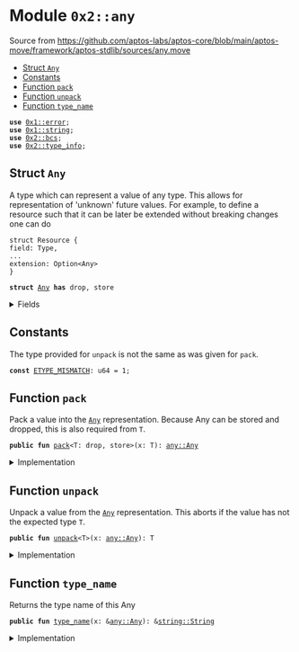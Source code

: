 
<a name="0x2_any"></a>

# Module `0x2::any`

Source from https://github.com/aptos-labs/aptos-core/blob/main/aptos-move/framework/aptos-stdlib/sources/any.move


-  [Struct `Any`](#0x2_any_Any)
-  [Constants](#@Constants_0)
-  [Function `pack`](#0x2_any_pack)
-  [Function `unpack`](#0x2_any_unpack)
-  [Function `type_name`](#0x2_any_type_name)


<pre><code><b>use</b> <a href="">0x1::error</a>;
<b>use</b> <a href="">0x1::string</a>;
<b>use</b> <a href="bcs.md#0x2_bcs">0x2::bcs</a>;
<b>use</b> <a href="type_info.md#0x2_type_info">0x2::type_info</a>;
</code></pre>



<a name="0x2_any_Any"></a>

## Struct `Any`

A type which can represent a value of any type. This allows for representation of 'unknown' future
values. For example, to define a resource such that it can be later be extended without breaking
changes one can do

```move
struct Resource {
field: Type,
...
extension: Option<Any>
}
```


<pre><code><b>struct</b> <a href="any.md#0x2_any_Any">Any</a> <b>has</b> drop, store
</code></pre>



<details>
<summary>Fields</summary>


<dl>
<dt>
<code><a href="">type_name</a>: <a href="_String">string::String</a></code>
</dt>
<dd>

</dd>
<dt>
<code>data: <a href="">vector</a>&lt;u8&gt;</code>
</dt>
<dd>

</dd>
</dl>


</details>

<a name="@Constants_0"></a>

## Constants


<a name="0x2_any_ETYPE_MISMATCH"></a>

The type provided for <code>unpack</code> is not the same as was given for <code>pack</code>.


<pre><code><b>const</b> <a href="any.md#0x2_any_ETYPE_MISMATCH">ETYPE_MISMATCH</a>: u64 = 1;
</code></pre>



<a name="0x2_any_pack"></a>

## Function `pack`

Pack a value into the <code><a href="any.md#0x2_any_Any">Any</a></code> representation. Because Any can be stored and dropped, this is
also required from <code>T</code>.


<pre><code><b>public</b> <b>fun</b> <a href="any.md#0x2_any_pack">pack</a>&lt;T: drop, store&gt;(x: T): <a href="any.md#0x2_any_Any">any::Any</a>
</code></pre>



<details>
<summary>Implementation</summary>


<pre><code><b>public</b> <b>fun</b> <a href="any.md#0x2_any_pack">pack</a>&lt;T: drop + store&gt;(x: T): <a href="any.md#0x2_any_Any">Any</a> {
    <a href="any.md#0x2_any_Any">Any</a> {
        <a href="">type_name</a>: <a href="type_info.md#0x2_type_info_type_name">type_info::type_name</a>&lt;T&gt;(),
        data: <a href="../doc/bcs.md#0x1_bcs_to_bytes">bcs::to_bytes</a>(&x)
    }
}
</code></pre>



</details>

<a name="0x2_any_unpack"></a>

## Function `unpack`

Unpack a value from the <code><a href="any.md#0x2_any_Any">Any</a></code> representation. This aborts if the value has not the expected type <code>T</code>.


<pre><code><b>public</b> <b>fun</b> <a href="any.md#0x2_any_unpack">unpack</a>&lt;T&gt;(x: <a href="any.md#0x2_any_Any">any::Any</a>): T
</code></pre>



<details>
<summary>Implementation</summary>


<pre><code><b>public</b> <b>fun</b> <a href="any.md#0x2_any_unpack">unpack</a>&lt;T&gt;(x: <a href="any.md#0x2_any_Any">Any</a>): T {
    <b>assert</b>!(<a href="type_info.md#0x2_type_info_type_name">type_info::type_name</a>&lt;T&gt;() == x.<a href="">type_name</a>, <a href="_invalid_argument">error::invalid_argument</a>(<a href="any.md#0x2_any_ETYPE_MISMATCH">ETYPE_MISMATCH</a>));
    bcs::from_bytes&lt;T&gt;(x.data)
}
</code></pre>



</details>

<a name="0x2_any_type_name"></a>

## Function `type_name`

Returns the type name of this Any


<pre><code><b>public</b> <b>fun</b> <a href="">type_name</a>(x: &<a href="any.md#0x2_any_Any">any::Any</a>): &<a href="_String">string::String</a>
</code></pre>



<details>
<summary>Implementation</summary>


<pre><code><b>public</b> <b>fun</b> <a href="">type_name</a>(x: &<a href="any.md#0x2_any_Any">Any</a>): &String {
    &x.<a href="">type_name</a>
}
</code></pre>



</details>
